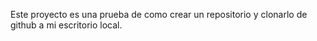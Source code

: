 Este proyecto es una prueba de como crear un repositorio y clonarlo de github a mi escritorio local.